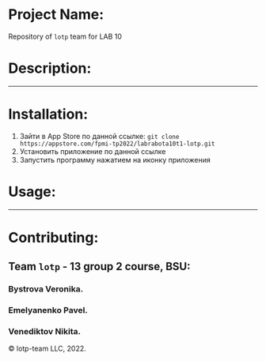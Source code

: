 # Project Name:
  Repository of `lotp` team for LAB 10
# Description:
  --- 
# Installation:
  1. Зайти в App Store по данной ссылке: `git clone https://appstore.com/fpmi-tp2022/labrabota10t1-lotp.git`
  2. Установить приложение по данной ссылке
  3. Запустить программу нажатием на иконку приложения
# Usage:
  --- 
# Contributing:
## Team `lotp` - 13 group 2 course, BSU:
### Bystrova Veronika.
### Emelyanenko Pavel.
### Venediktov Nikita.

© lotp-team LLC, 2022.
